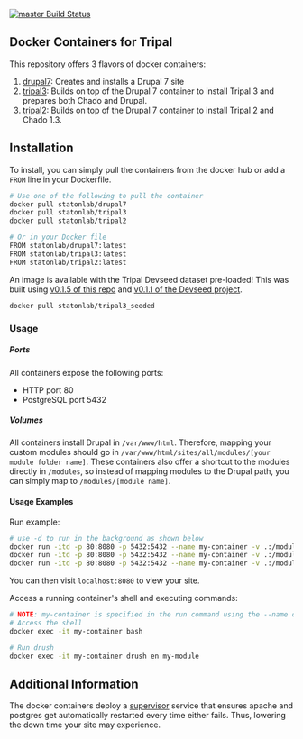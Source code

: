 [![master Build Status](https://travis-ci.org/statonlab/docker-containers.svg?branch=master)](https://travis-ci.org/statonlab/docker-containers)

## Docker Containers for Tripal
This repository offers 3 flavors of docker containers:
1. [drupal7](https://hub.docker.com/r/statonlab/drupal7/): Creates and installs a Drupal 7 site
1. [tripal3](https://hub.docker.com/r/statonlab/tripal3/): Builds on top of the Drupal 7 container to install Tripal 3 and prepares both Chado and Drupal.
1. [tripal2](https://hub.docker.com/r/statonlab/tripal2/): Builds on top of the Drupal 7 container to install Tripal 2 and Chado 1.3.

## Installation
To install, you can simply pull the containers from the docker hub or add a `FROM` line in your Dockerfile.
```bash
# Use one of the following to pull the container
docker pull statonlab/drupal7
docker pull statonlab/tripal3
docker pull statonlab/tripal2

# Or in your Docker file
FROM statonlab/drupal7:latest
FROM statonlab/tripal3:latest
FROM statonlab/tripal2:latest
```

An image is available with the Tripal Devseed dataset pre-loaded! This was built using [v0.1.5 of this repo](https://github.com/statonlab/docker-containers/releases/tag/v0.1.5) and [v0.1.1 of the Devseed project](https://github.com/statonlab/tripal_dev_mini_dataset/releases/tag/v0.1.1).

```
docker pull statonlab/tripal3_seeded
```


### Usage

##### Ports
All containers expose the following ports:
- HTTP port 80
- PostgreSQL port 5432

##### Volumes
All containers install Drupal in `/var/www/html`. Therefore, mapping your custom modules should go in `/var/www/html/sites/all/modules/[your module folder name]`.
These containers also offer a shortcut to the modules directly in `/modules`, so instead of mapping modules to the Drupal path, you can simply map to `/modules/[module name]`.

#### Usage Examples
Run example:
```bash
# use -d to run in the background as shown below
docker run -itd -p 80:8080 -p 5432:5432 --name my-container -v .:/modules/my-module statonlab:drupal7
docker run -itd -p 80:8080 -p 5432:5432 --name my-container -v .:/modules/my-module statonlab:tripal3
docker run -itd -p 80:8080 -p 5432:5432 --name my-container -v .:/modules/my-module statonlab:tripal2
```
You can then visit `localhost:8080` to view your site.

Access a running container's shell and executing commands:
```bash
# NOTE: my-container is specified in the run command using the --name option.
# Access the shell
docker exec -it my-container bash

# Run drush
docker exec -it my-container drush en my-module
```

## Additional Information
The docker containers deploy a [supervisor](http://supervisord.org/) service that ensures apache and postgres get automatically restarted every time either fails. Thus, lowering the down time your site may experience.
